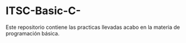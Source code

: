 # ITSC-Basic-C-
Este repositorio contiene las practicas llevadas acabo en la materia de programación básica.
